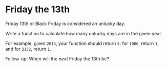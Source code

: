 # Friday the 13th

Friday 13th or Black Friday is considered an unlucky day.

Write a function to calculate how many unlucky days are in the given year.

For example, given `2015`, your function should return `3`; for `1986`, return `1`; and for `2132`, return `1`.

Follow-up: When will the *next* Friday the 13th be?
